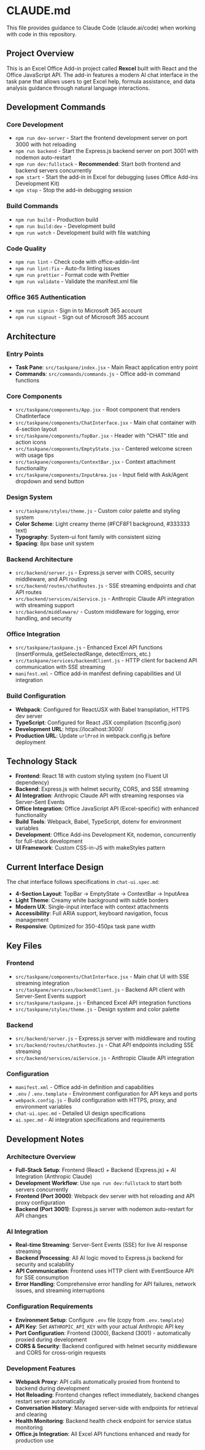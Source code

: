 # CLAUDE.md

This file provides guidance to Claude Code (claude.ai/code) when working with code in this repository.

## Project Overview

This is an Excel Office Add-in project called **Rexcel** built with React and the Office JavaScript API. The add-in features a modern AI chat interface in the task pane that allows users to get Excel help, formula assistance, and data analysis guidance through natural language interactions.

## Development Commands

### Core Development
- `npm run dev-server` - Start the frontend development server on port 3000 with hot reloading
- `npm run backend` - Start the Express.js backend server on port 3001 with nodemon auto-restart
- `npm run dev:fullstack` - **Recommended**: Start both frontend and backend servers concurrently
- `npm start` - Start the add-in in Excel for debugging (uses Office Add-ins Development Kit)
- `npm stop` - Stop the add-in debugging session

### Build Commands
- `npm run build` - Production build
- `npm run build:dev` - Development build
- `npm run watch` - Development build with file watching

### Code Quality
- `npm run lint` - Check code with office-addin-lint
- `npm run lint:fix` - Auto-fix linting issues
- `npm run prettier` - Format code with Prettier
- `npm run validate` - Validate the manifest.xml file

### Office 365 Authentication
- `npm run signin` - Sign in to Microsoft 365 account
- `npm run signout` - Sign out of Microsoft 365 account

## Architecture

### Entry Points
- **Task Pane**: `src/taskpane/index.jsx` - Main React application entry point
- **Commands**: `src/commands/commands.js` - Office add-in command functions

### Core Components
- `src/taskpane/components/App.jsx` - Root component that renders ChatInterface
- `src/taskpane/components/ChatInterface.jsx` - Main chat container with 4-section layout
- `src/taskpane/components/TopBar.jsx` - Header with "CHAT" title and action icons
- `src/taskpane/components/EmptyState.jsx` - Centered welcome screen with usage tips
- `src/taskpane/components/ContextBar.jsx` - Context attachment functionality
- `src/taskpane/components/InputArea.jsx` - Input field with Ask/Agent dropdown and send button

### Design System
- `src/taskpane/styles/theme.js` - Custom color palette and styling system
- **Color Scheme**: Light creamy theme (#FCF8F1 background, #333333 text)
- **Typography**: System-ui font family with consistent sizing
- **Spacing**: 8px base unit system

### Backend Architecture
- `src/backend/server.js` - Express.js server with CORS, security middleware, and API routing
- `src/backend/routes/chatRoutes.js` - SSE streaming endpoints and chat API routes
- `src/backend/services/aiService.js` - Anthropic Claude API integration with streaming support
- `src/backend/middleware/` - Custom middleware for logging, error handling, and security

### Office Integration  
- `src/taskpane/taskpane.js` - Enhanced Excel API functions (insertFormula, getSelectedRange, detectErrors, etc.)
- `src/taskpane/services/backendClient.js` - HTTP client for backend API communication with SSE streaming
- `manifest.xml` - Office add-in manifest defining capabilities and UI integration

### Build Configuration
- **Webpack**: Configured for React/JSX with Babel transpilation, HTTPS dev server
- **TypeScript**: Configured for React JSX compilation (tsconfig.json)
- **Development URL**: https://localhost:3000/
- **Production URL**: Update `urlProd` in webpack.config.js before deployment

## Technology Stack
- **Frontend**: React 18 with custom styling system (no Fluent UI dependency)
- **Backend**: Express.js with helmet security, CORS, and SSE streaming
- **AI Integration**: Anthropic Claude API with streaming responses via Server-Sent Events
- **Office Integration**: Office JavaScript API (Excel-specific) with enhanced functionality  
- **Build Tools**: Webpack, Babel, TypeScript, dotenv for environment variables
- **Development**: Office Add-ins Development Kit, nodemon, concurrently for full-stack development
- **UI Framework**: Custom CSS-in-JS with makeStyles pattern

## Current Interface Design
The chat interface follows specifications in `chat-ui.spec.md`:
- **4-Section Layout**: TopBar → EmptyState → ContextBar → InputArea
- **Light Theme**: Creamy white background with subtle borders
- **Modern UX**: Single-input interface with context attachments
- **Accessibility**: Full ARIA support, keyboard navigation, focus management
- **Responsive**: Optimized for 350-450px task pane width

## Key Files
### Frontend
- `src/taskpane/components/ChatInterface.jsx` - Main chat UI with SSE streaming integration
- `src/taskpane/services/backendClient.js` - Backend API client with Server-Sent Events support
- `src/taskpane/taskpane.js` - Enhanced Excel API integration functions
- `src/taskpane/styles/theme.js` - Design system and color palette

### Backend  
- `src/backend/server.js` - Express.js server with middleware and routing
- `src/backend/routes/chatRoutes.js` - Chat API endpoints including SSE streaming
- `src/backend/services/aiService.js` - Anthropic Claude API integration

### Configuration
- `manifest.xml` - Office add-in definition and capabilities
- `.env` / `.env.template` - Environment configuration for API keys and ports
- `webpack.config.js` - Build configuration with HTTPS, proxy, and environment variables  
- `chat-ui.spec.md` - Detailed UI design specifications
- `ai.spec.md` - AI integration specifications and requirements

## Development Notes

### Architecture Overview
- **Full-Stack Setup**: Frontend (React) + Backend (Express.js) + AI Integration (Anthropic Claude)
- **Development Workflow**: Use `npm run dev:fullstack` to start both servers concurrently
- **Frontend (Port 3000)**: Webpack dev server with hot reloading and API proxy configuration
- **Backend (Port 3001)**: Express.js server with nodemon auto-restart for API changes

### AI Integration
- **Real-time Streaming**: Server-Sent Events (SSE) for live AI response streaming
- **Backend Processing**: All AI logic moved to Express.js backend for security and scalability  
- **API Communication**: Frontend uses HTTP client with EventSource API for SSE consumption
- **Error Handling**: Comprehensive error handling for API failures, network issues, and streaming interruptions

### Configuration Requirements  
- **Environment Setup**: Configure `.env` file (copy from `.env.template`)
- **API Key**: Set `ANTHROPIC_API_KEY` with your actual Anthropic API key
- **Port Configuration**: Frontend (3000), Backend (3001) - automatically proxied during development
- **CORS & Security**: Backend configured with helmet security middleware and CORS for cross-origin requests

### Development Features
- **Webpack Proxy**: API calls automatically proxied from frontend to backend during development
- **Hot Reloading**: Frontend changes reflect immediately, backend changes restart server automatically  
- **Conversation History**: Managed server-side with endpoints for retrieval and clearing
- **Health Monitoring**: Backend health check endpoint for service status monitoring
- **Office.js Integration**: All Excel API functions enhanced and ready for production use
